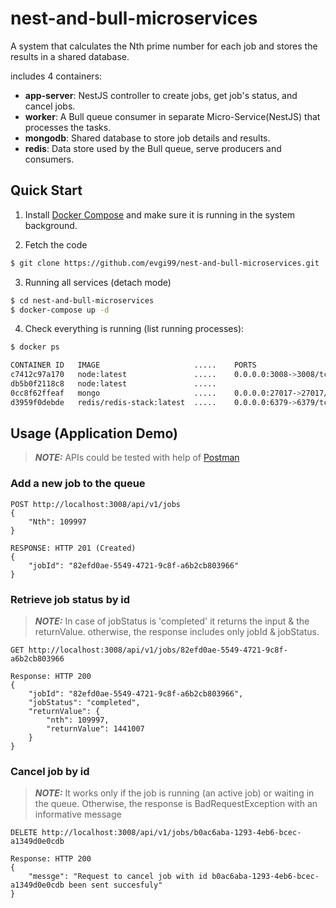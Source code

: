 # nest-and-bull-microservices
A system that calculates the Nth prime number for each job and stores the results in a shared database. 

includes 4 containers:
- **app-server**: NestJS controller to create jobs, get job's status, and cancel jobs.
- **worker**: A Bull queue consumer in separate Micro-Service(NestJS) that processes the tasks.
- **mongodb**: Shared database to store job details and results.
- **redis**: Data store used by the Bull queue, serve producers and consumers.

## Quick Start
  
1. Install [Docker Compose](https://docs.docker.com/compose/install/) and make sure it is running in the system background.

2. Fetch the code
 
```bash
$ git clone https://github.com/evgi99/nest-and-bull-microservices.git
```

3. Running all services (detach mode)

```bash
$ cd nest-and-bull-microservices
$ docker-compose up -d 
```

4. Check everything is running (list running processes):
```bash
$ docker ps 

CONTAINER ID   IMAGE                     .....    PORTS                              NAMES
c7412c97a170   node:latest               .....    0.0.0.0:3008->3008/tcp             app-server
db5b0f2118c8   node:latest               .....                                       worker
0cc8f62ffeaf   mongo                     .....    0.0.0.0:27017->27017/tcp           mongodb
d3959f0debde   redis/redis-stack:latest  .....    0.0.0.0:6379->6379/tcp, 8001/tcp   redis
```



## Usage (Application Demo) 
> **_NOTE:_** APIs could be tested with help of [Postman](https://www.postman.com/)
### Add a new job to the queue


```
POST http://localhost:3008/api/v1/jobs 
{
    "Nth": 109997
}

RESPONSE: HTTP 201 (Created)
{
    "jobId": "82efd0ae-5549-4721-9c8f-a6b2cb803966"
}
```

### Retrieve job status by id
> **_NOTE:_**  In case of jobStatus is 'completed' it returns the input & the returnValue. otherwise, the response includes only jobId & jobStatus.
```
GET http://localhost:3008/api/v1/jobs/82efd0ae-5549-4721-9c8f-a6b2cb803966

Response: HTTP 200
{
    "jobId": "82efd0ae-5549-4721-9c8f-a6b2cb803966",
    "jobStatus": "completed",
    "returnValue": {
        "nth": 109997,
        "returnValue": 1441007
    }
}
```

### Cancel job by id
> **_NOTE:_**  It works only if the job is running (an active job) or waiting in the queue. Otherwise, the response is BadRequestException with an informative message

```
DELETE http://localhost:3008/api/v1/jobs/b0ac6aba-1293-4eb6-bcec-a1349d0e0cdb

Response: HTTP 200
{
    "messge": "Request to cancel job with id b0ac6aba-1293-4eb6-bcec-a1349d0e0cdb been sent succesfuly"
}
```
